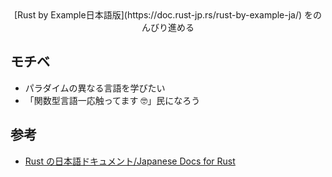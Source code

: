 <div style="text-align:center;">
[Rust by Example日本語版](https://doc.rust-jp.rs/rust-by-example-ja/) をのんびり進める
</div>

## モチベ

- パラダイムの異なる言語を学びたい
- 「関数型言語一応触ってます 🤓」民になろう

## 参考

- [Rust の日本語ドキュメント/Japanese Docs for Rust](https://doc.rust-jp.rs/)
